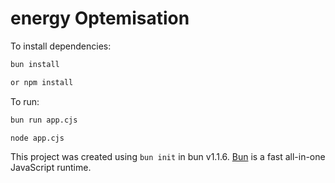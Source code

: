 # energy Optemisation

To install dependencies:

```bash
bun install

or npm install
```

To run:

```bash
bun run app.cjs

node app.cjs
```

This project was created using `bun init` in bun v1.1.6. [Bun](https://bun.sh) is a fast all-in-one JavaScript runtime.
